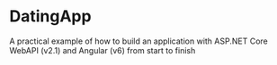 # DatingApp
A practical example of how to build an application with ASP.NET Core WebAPI (v2.1) and Angular (v6) from start to finish
